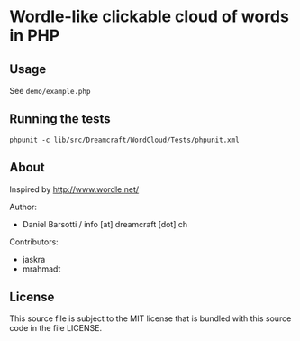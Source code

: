 # Wordle-like clickable cloud of words in PHP

## Usage

See `demo/example.php`

## Running the tests


    phpunit -c lib/src/Dreamcraft/WordCloud/Tests/phpunit.xml


## About

Inspired by http://www.wordle.net/

Author:

 * Daniel Barsotti / info [at] dreamcraft [dot] ch

Contributors:

 * jaskra
 * mrahmadt

## License

This source file is subject to the MIT license that is bundled  with this source code in the file LICENSE.

